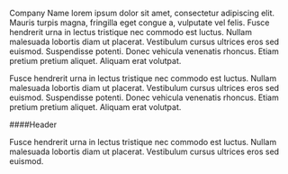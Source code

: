 Company Name lorem ipsum dolor sit amet, consectetur adipiscing elit. Mauris turpis magna, fringilla eget congue a, vulputate vel felis. Fusce hendrerit urna in lectus tristique nec commodo est luctus. Nullam malesuada lobortis diam ut placerat. Vestibulum cursus ultrices eros sed euismod. Suspendisse potenti. Donec vehicula venenatis rhoncus. Etiam pretium pretium aliquet. Aliquam erat volutpat.

Fusce hendrerit urna in lectus tristique nec commodo est luctus. Nullam malesuada lobortis diam ut placerat. Vestibulum cursus ultrices eros sed euismod. Suspendisse potenti. Donec vehicula venenatis rhoncus. Etiam pretium pretium aliquet. Aliquam erat volutpat.

####Header

Fusce hendrerit urna in lectus tristique nec commodo est luctus. Nullam malesuada lobortis diam ut placerat. Vestibulum cursus ultrices eros sed euismod.
